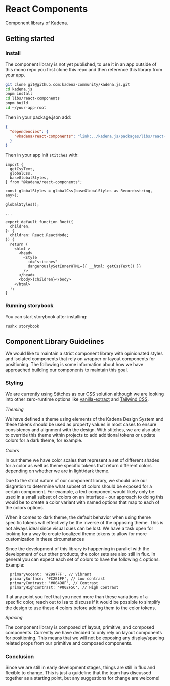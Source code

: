 # React Components

Component library of Kadena.

## Getting started

### Install

The component library is not yet published, to use it in an app outside of this
mono repo you first clone this repo and then reference this library from your
app.

```sh
git clone git@github.com:kadena-community/kadena.js.git
cd kadena.js
pnpm install
cd libs/react-components
pnpm build
cd ~/your-app-root
```

Then in your package.json add:

```json
{
  "dependencies": {
    "@kadena/react-components": "link:../kadena.js/packages/libs/react-components"
  }
}
```

Then in your app init `stitches` with:

```tsx
import {
  getCssText,
  globalCss,
  baseGlobalStyles,
} from "@kadena/react-components";

const globalStyles = globalCss(baseGlobalStyles as Record<string, any>);

globalStyles();

...

export default function Root({
  children,
}: {
  children: React.ReactNode;
}) {
  return (
    <html >
      <head>
        <style
          id="stitches"
          dangerouslySetInnerHTML={{ __html: getCssText() }}
        />
      </head>
      <body>{children}</body>
    </html>
  );
}
```

### Running storybook

You can start storybook after installing:

```
rushx storybook
```

## Component Library Guidelines

We would like to maintain a strict component library with opinionated styles and
isolated components that rely on wrapper or layout components for positioning.
The following is some information about how we have approached building our
components to maintain this goal.

### Styling

We are currently using Stitches as our CSS solution although we are looking into
other zero-runtime options like [vanilla-extract][1] and [Tailwind CSS][2].

_Theming_

We have defined a theme using elements of the Kadena Design System and these
tokens should be used as property values in most cases to ensure consistency and
alignment with the design. With stitches, we are also able to override this
theme within projects to add additional tokens or update colors for a dark
theme, for example.

_Colors_

In our theme we have color scales that represent a set of different shades for a
color as well as theme specific tokens that return different colors depending on
whether we are in light/dark theme.

Due to the strict nature of our component library, we should use our disgretion
to determine what subset of colors should be exposed for a certain component.
For example, a text component would likely only be used in a small subset of
colors on an interface - our approach to doing this would be to create a color
variant with named options that map to each of the colors options.

When it comes to dark theme, the default behavior when using theme specific
tokens will effectively be the inverse of the opposing theme. This is not always
ideal since visual cues can be lost. We have a task open for looking for a way
to create localized theme tokens to allow for more customization in these
circumstances

Since the development of this library is happening in parallel with the
development of our other products, the color sets are also still in flux. In
general you can expect each set of colors to have the following 4 options.
Example:

```
  primaryAccent: '#2997FF', // Vibrant
  primarySurface: '#C2E1FF', // Low contrast
  primaryContrast: '#00498F', // Contrast
  primaryHighContrast: '#002F5C', // High Contrast
```

If at any point you feel that you need more than these variations of a specific
color, reach out to Isa to discuss if it would be possible to simplify the
design to use these 4 colors before adding them to the color tokens.

_Spacing_

The component library is composed of layout, primitive, and composed components.
Currently we have decided to only rely on layout components for positioning.
This means that we will not be exposing any display/spacing related props from
our primitive and composed components.

### Conclusion

Since we are still in early development stages, things are still in flux and
flexible to change. This is just a guideline that the team has discussed
together as a starting point, but any suggestions for change are welcome!

[1]: https://vanilla-extract.style/
[2]: https://tailwindcss.com/
